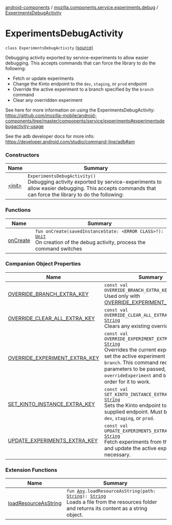 [android-components](../../index.md) / [mozilla.components.service.experiments.debug](../index.md) / [ExperimentsDebugActivity](./index.md)

# ExperimentsDebugActivity

`class ExperimentsDebugActivity` [(source)](https://github.com/mozilla-mobile/android-components/blob/master/components/service/experiments/src/main/java/mozilla/components/service/experiments/debug/ExperimentsDebugActivity.kt#L33)

Debugging activity exported by service-experiments to allow easier debugging. This accepts
commands that can force the library to do the following:

* Fetch or update experiments
* Change the Kinto endpoint to the `dev`, `staging`, or `prod` endpoint
* Override the active experiment to a branch specified by the `branch` command
* Clear any overridden experiment

See here for more information on using the ExperimentsDebugActivity:
https://github.com/mozilla-mobile/android-components/tree/master/components/service/experiments#experimentsdebugactivity-usage

See the adb developer docs for more info:
https://developer.android.com/studio/command-line/adb#am

### Constructors

| Name | Summary |
|---|---|
| [&lt;init&gt;](-init-.md) | `ExperimentsDebugActivity()`<br>Debugging activity exported by service-experiments to allow easier debugging. This accepts commands that can force the library to do the following: |

### Functions

| Name | Summary |
|---|---|
| [onCreate](on-create.md) | `fun onCreate(savedInstanceState: <ERROR CLASS>?): `[`Unit`](https://kotlinlang.org/api/latest/jvm/stdlib/kotlin/-unit/index.html)<br>On creation of the debug activity, process the command switches |

### Companion Object Properties

| Name | Summary |
|---|---|
| [OVERRIDE_BRANCH_EXTRA_KEY](-o-v-e-r-r-i-d-e_-b-r-a-n-c-h_-e-x-t-r-a_-k-e-y.md) | `const val OVERRIDE_BRANCH_EXTRA_KEY: `[`String`](https://kotlinlang.org/api/latest/jvm/stdlib/kotlin/-string/index.html)<br>Used only with [OVERRIDE_EXPERIMENT_EXTRA_KEY](-o-v-e-r-r-i-d-e_-e-x-p-e-r-i-m-e-n-t_-e-x-t-r-a_-k-e-y.md). |
| [OVERRIDE_CLEAR_ALL_EXTRA_KEY](-o-v-e-r-r-i-d-e_-c-l-e-a-r_-a-l-l_-e-x-t-r-a_-k-e-y.md) | `const val OVERRIDE_CLEAR_ALL_EXTRA_KEY: `[`String`](https://kotlinlang.org/api/latest/jvm/stdlib/kotlin/-string/index.html)<br>Clears any existing overrides. |
| [OVERRIDE_EXPERIMENT_EXTRA_KEY](-o-v-e-r-r-i-d-e_-e-x-p-e-r-i-m-e-n-t_-e-x-t-r-a_-k-e-y.md) | `const val OVERRIDE_EXPERIMENT_EXTRA_KEY: `[`String`](https://kotlinlang.org/api/latest/jvm/stdlib/kotlin/-string/index.html)<br>Overrides the current experiment and set the active experiment to the given `branch`. This command requires two parameters to be passed, `overrideExperiment` and `branch` in order for it to work. |
| [SET_KINTO_INSTANCE_EXTRA_KEY](-s-e-t_-k-i-n-t-o_-i-n-s-t-a-n-c-e_-e-x-t-r-a_-k-e-y.md) | `const val SET_KINTO_INSTANCE_EXTRA_KEY: `[`String`](https://kotlinlang.org/api/latest/jvm/stdlib/kotlin/-string/index.html)<br>Sets the Kinto endpoint to the supplied endpoint. Must be one of: `dev`, `staging`, or `prod`. |
| [UPDATE_EXPERIMENTS_EXTRA_KEY](-u-p-d-a-t-e_-e-x-p-e-r-i-m-e-n-t-s_-e-x-t-r-a_-k-e-y.md) | `const val UPDATE_EXPERIMENTS_EXTRA_KEY: `[`String`](https://kotlinlang.org/api/latest/jvm/stdlib/kotlin/-string/index.html)<br>Fetch experiments from the server and update the active experiment if necessary. |

### Extension Functions

| Name | Summary |
|---|---|
| [loadResourceAsString](../../mozilla.components.support.test.file/kotlin.-any/load-resource-as-string.md) | `fun `[`Any`](https://kotlinlang.org/api/latest/jvm/stdlib/kotlin/-any/index.html)`.loadResourceAsString(path: `[`String`](https://kotlinlang.org/api/latest/jvm/stdlib/kotlin/-string/index.html)`): `[`String`](https://kotlinlang.org/api/latest/jvm/stdlib/kotlin/-string/index.html)<br>Loads a file from the resources folder and returns its content as a string object. |
